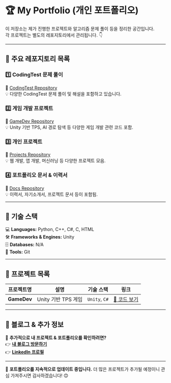 # 🏆 My Portfolio (개인 포트폴리오)

이 저장소는 제가 진행한 프로젝트와 알고리즘 문제 풀이 등을 정리한 공간입니다.\
각 프로젝트는 별도의 레포지토리에서 관리됩니다. 👇

---

## 📌 주요 레포지토리 목록

### 1️⃣ CodingTest 문제 풀이

🔗 [CodingTest Repository](https://github.com/youngchan-kim/CodingTest)\
💡 다양한 CodingTest 문제 풀이 및 해설을 포함하고 있습니다.

### 2️⃣ 게임 개발 프로젝트

🔗 [GameDev Repository](https://github.com/youngchan-kim/GameDev)\
💡 Unity 기반 TPS, AI 경로 탐색 등 다양한 게임 개발 관련 코드 포함.

### 3️⃣ 개인 프로젝트

🔗 [Projects Repository](https://github.com/youngchan-kim/Projects)\
💡 웹 개발, 앱 개발, 머신러닝 등 다양한 프로젝트 모음.

### 4️⃣ 포트폴리오 문서 & 이력서

🔗 [Docs Repository]([https://github.com/youngchan-kim/Docs-Repository])\
💡 이력서, 자기소개서, 프로젝트 문서 등이 포함됨.

---

## 🔧 기술 스택

💻 **Languages:** Python, C++, C#, C, HTML\
🛠️ **Frameworks & Engines:** Unity\
🗄 **Databases:** N/A\
🔧 **Tools:** Git

---

## 📂 프로젝트 목록

| 프로젝트명                  | 설명              | 기술 스택         | 링크                                                               |
| ---------------------- | --------------- | ------------- | ---------------------------------------------------------------- |
| **GameDev**           | Unity 기반 TPS 게임 | `Unity`, `C#` | [🔗 코드 보기](https://github.com/youngchan-kim/GameDev)             |

---

## 📝 블로그 & 추가 정보

📌 **추가적으로 내 프로젝트 & 포트폴리오를 확인하려면?**\
👉 **[내 블로그 방문하기](https://sweet-die-is-back.tistory.com)**\
👉 **[LinkedIn 프로필](https://linkedin.com/in/내아이디)**

---

🚀 **포트폴리오를 지속적으로 업데이트 중입니다.** 더 많은 프로젝트가 추가될 예정이니 관심 가져주시면 감사하겠습니다! 😊

